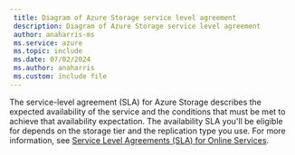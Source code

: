 ```yaml
---
 title: Diagram of Azure Storage service level agreement
 description: Diagram of Azure Storage service level agreement
 author: anaharris-ms
 ms.service: azure
 ms.topic: include
 ms.date: 07/02/2024
 ms.author: anaharris
 ms.custom: include file
---
```


The service-level agreement (SLA) for Azure Storage describes the expected availability of the service and the conditions that must be met to achieve that availability expectation. The availability SLA you'll be eligible for depends on the storage tier and the replication type you use. For more information, see [Service Level Agreements (SLA) for Online Services](https://www.microsoft.com/licensing/docs/view/Service-Level-Agreements-SLA-for-Online-Services).
